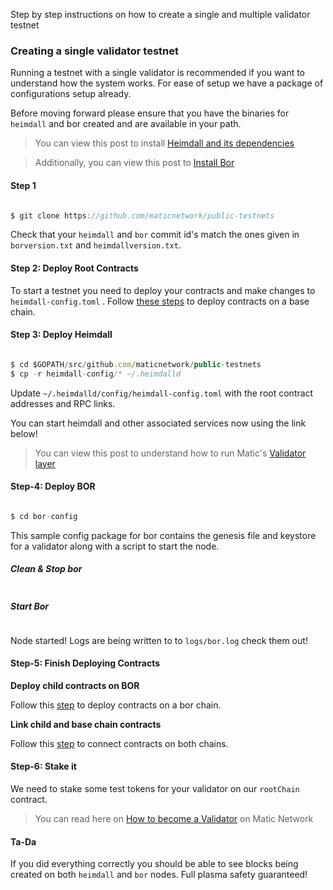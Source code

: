 Step by step instructions on how to create a single and multiple validator testnet

### Creating a single validator testnet

Running a testnet with a single validator is recommended if you want to understand how the system works. For ease of setup we have a package of configurations setup already. 

Before moving forward please ensure that you have the binaries for `heimdall` and bor created and are available in your path.

> You can view this post to install [Heimdall and its dependencies](https://docs.matic.network/staking/heimdall/install-heimdall/)

> Additionally, you can view this post to [Install Bor](https://docs.matic.network/staking/install-bor)

#### Step 1

```js

$ git clone https://github.com/maticnetwork/public-testnets

```

Check that your `heimdall` and `bor` commit id's match the ones given in `borversion.txt` and `heimdallversion.txt`.

#### Step 2: Deploy Root Contracts

To start a testnet you need to deploy your contracts and make changes to `heimdall-config.toml` . Follow [these steps](https://docs.matic.network/staking/validator-contracts/deploying-contracts/#step-1-deploy-root-contracts-on-base-chain) to deploy contracts on a base chain. 

#### Step 3: Deploy Heimdall

```js

$ cd $GOPATH/src/github.com/maticnetwork/public-testnets
$ cp -r heimdall-config/* ~/.heimdalld

```

Update `~/.heimdalld/config/heimdall-config.toml` with the root contract addresses and RPC links. 

You can start heimdall and other associated services now using the link below! 

> You can view this post to understand how to run Matic's [Validator layer](http://127.0.0.1:8000/staking/heimdall/run-heimdall)


#### Step-4: Deploy BOR  

```js

$ cd bor-config

```

This sample config package for bor contains the genesis file and keystore for a validator along with a script to start the node.

##### Clean & Stop bor 

```js

```

##### Start Bor

```js

```

Node started! Logs are being written to to `logs/bor.log` check them out! 

#### Step-5: Finish Deploying Contracts 

**Deploy child contracts on BOR**

Follow this [step](https://docs.matic.network/staking/validator-contracts/deploying-contracts/#step-2-deploy-contracts-on-bor) to deploy contracts on a bor chain. 

**Link child and base chain contracts**

Follow this [step](https://docs.matic.network/staking/validator-contracts/deploying-contracts/#step-3-link-contracts-on-bor-with-contracts-on-base-chain) to connect contracts on both chains. 


#### Step-6: Stake it

We need to stake some test tokens for your validator on our `rootChain` contract.

> You can read here on [How to become a Validator](https://docs.matic.network/staking/validator-contracts/become-a-validator) on Matic Network

#### Ta-Da

If you did everything correctly you should be able to see blocks being created on both `heimdall` and `bor` nodes. Full plasma safety guaranteed! 
